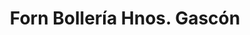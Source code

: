 ---
title: "Forn Bollería Hnos. Gascón"
url: /torrent/forn-bolleria-hnos-gascon/
shop: panadería
---